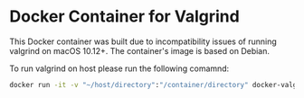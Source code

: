# Docker Container for Valgrind

This Docker container was built due to incompatibility issues of running valgrind on macOS 10.12+.
The container's image is based on Debian.

To run valgrind on host please run the following comamnd:
```bash
docker run -it -v "~/host/directory":"/container/directory" docker-valgrind bash
```
